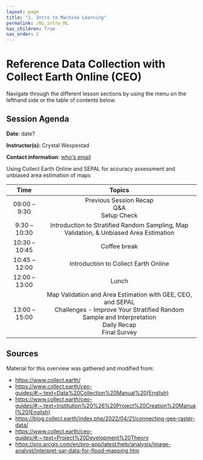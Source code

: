 ```yaml
---
layout: page
title: "1. Intro to Machine Learning"
permalink: /01_intro_ML
has_children: True
nav_order: 2
---
```


# Reference Data Collection with Collect Earth Online (CEO)
Navigate through the different lesson sections by using the menu on the lefthand side or the table of contents below.

## Session Agenda
**Date**: date?

**Instructor(s):** Crystal Wespestad

**Contact information**: [who's email](em-trainings@sig-gis.com)

Using Collect Earth Online and SEPAL for accuracy assessment and unbiased area estimation of maps



|Time           |  Topics       |
|:-------------:|:-------------:|
| 09:00 – 9:30  | Previous Session Recap <br> Q&A <br> Setup Check |
| 9:30 – 10:30  | Introduction to Stratified Random Sampling, Map Validation, & Unbiased Area Estimation |
| 10:30 – 10:45 | Coffee break |
| 10:45 – 12:00 | Introduction to Collect Earth Online |
| 12:00 – 13:00 | Lunch |
| 13:00 – 15:00 | Map Validation and Area Estimation with GEE, CEO, and SEPAL <br> Challenges - Improve Your Stratified Random Sample and Interpretation <br> Daily Recap <br> Final Survey|

## Sources 
Material for this overview was gathered and modified from:

* https://www.collect.earth/
* https://www.collect.earth/ceo-guides/#:~:text=Data%20Collection%20Manual%20(English)
* https://www.collect.earth/ceo-guides/#:~:text=Institution%20%26%20Project%20Creation%20Manual%20(English)
* https://blog.collect.earth/index.php/2022/04/21/connecting-gee-raster-data/
* https://www.collect.earth/ceo-guides/#:~:text=Project%20Development%20Theory
* https://pro.arcgis.com/en/pro-app/latest/help/analysis/image-analyst/interpret-sar-data-for-flood-mapping.htm
